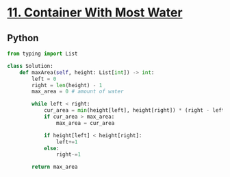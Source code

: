 # [11. Container With Most Water](https://leetcode.com/problems/container-with-most-water/description/)

## Python
```python
from typing import List

class Solution:
    def maxArea(self, height: List[int]) -> int:
        left = 0
        right = len(height) - 1
        max_area = 0 # amount of water

        while left < right:
            cur_area = min(height[left], height[right]) * (right - left)
            if cur_area > max_area:
                max_area = cur_area

            if height[left] < height[right]:
                left+=1
            else:
                right-=1

        return max_area
```
